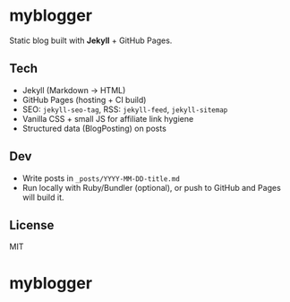 # myblogger

Static blog built with **Jekyll** + GitHub Pages.

## Tech
- Jekyll (Markdown → HTML)
- GitHub Pages (hosting + CI build)
- SEO: `jekyll-seo-tag`, RSS: `jekyll-feed`, `jekyll-sitemap`
- Vanilla CSS + small JS for affiliate link hygiene
- Structured data (BlogPosting) on posts

## Dev
- Write posts in `_posts/YYYY-MM-DD-title.md`
- Run locally with Ruby/Bundler (optional), or push to GitHub and Pages will build it.

## License
MIT
# myblogger
